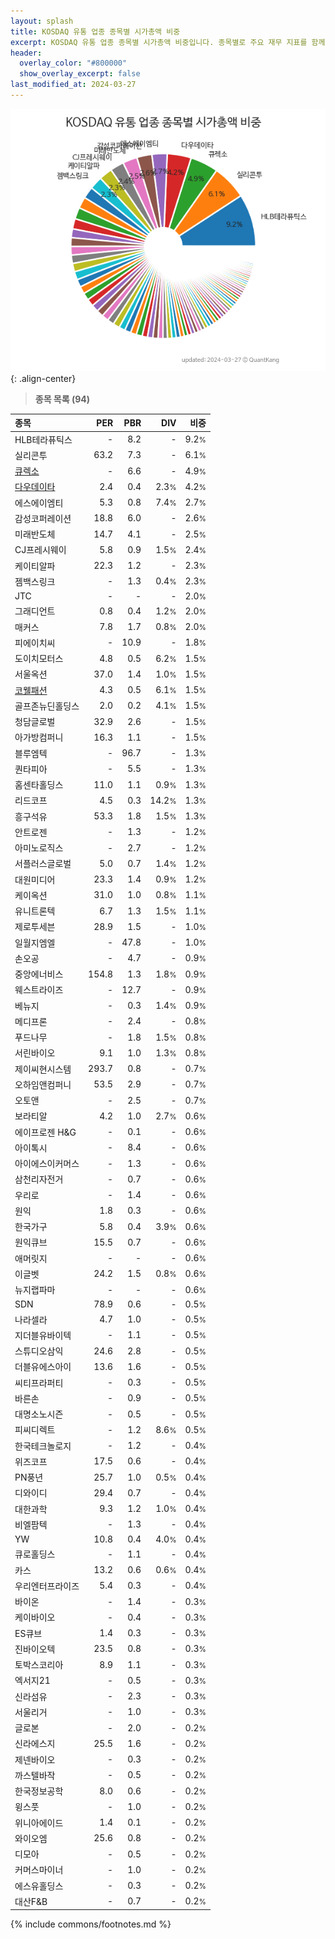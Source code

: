 ```yaml
---
layout: splash
title: KOSDAQ 유통 업종 종목별 시가총액 비중
excerpt: KOSDAQ 유통 업종 종목별 시가총액 비중입니다. 종목별로 주요 재무 지표를 함께 표시합니다.
header:
  overlay_color: "#800000"
  show_overlay_excerpt: false
last_modified_at: 2024-03-27
---
```



![KOSDAQ 유통 업종 종목별 시가총액 비중](/stats/sector/images/kosdaq_업종_유통_종목.png){: .align-center}


> **종목 목록 (94)**<a id="list"></a>

| **종목** | **PER** | **PBR** | **DIV** | **비중** |
| :------- | ------: | ------: | ------: | -------: |
| HLB테라퓨틱스 | - | 8.2 | - | 9.2<small>%</small> |
| 실리콘투 | 63.2 | 7.3 | - | 6.1<small>%</small> |
| [큐렉소](/060280/) | - | 6.6 | - | 4.9<small>%</small> |
| [다우데이타](/032190/) | 2.4 | 0.4 | 2.3<small>%</small> | 4.2<small>%</small> |
| 에스에이엠티 | 5.3 | 0.8 | 7.4<small>%</small> | 2.7<small>%</small> |
| 감성코퍼레이션 | 18.8 | 6.0 | - | 2.6<small>%</small> |
| 미래반도체 | 14.7 | 4.1 | - | 2.5<small>%</small> |
| CJ프레시웨이 | 5.8 | 0.9 | 1.5<small>%</small> | 2.4<small>%</small> |
| 케이티알파 | 22.3 | 1.2 | - | 2.3<small>%</small> |
| 젬백스링크 | - | 1.3 | 0.4<small>%</small> | 2.3<small>%</small> |
| JTC | - | - | - | 2.0<small>%</small> |
| 그래디언트 | 0.8 | 0.4 | 1.2<small>%</small> | 2.0<small>%</small> |
| 매커스 | 7.8 | 1.7 | 0.8<small>%</small> | 2.0<small>%</small> |
| 피에이치씨 | - | 10.9 | - | 1.8<small>%</small> |
| 도이치모터스 | 4.8 | 0.5 | 6.2<small>%</small> | 1.5<small>%</small> |
| 서울옥션 | 37.0 | 1.4 | 1.0<small>%</small> | 1.5<small>%</small> |
| [코웰패션](/033290/) | 4.3 | 0.5 | 6.1<small>%</small> | 1.5<small>%</small> |
| 골프존뉴딘홀딩스 | 2.0 | 0.2 | 4.1<small>%</small> | 1.5<small>%</small> |
| 청담글로벌 | 32.9 | 2.6 | - | 1.5<small>%</small> |
| 아가방컴퍼니 | 16.3 | 1.1 | - | 1.5<small>%</small> |
| 블루엠텍 | - | 96.7 | - | 1.3<small>%</small> |
| 퀀타피아 | - | 5.5 | - | 1.3<small>%</small> |
| 홈센타홀딩스 | 11.0 | 1.1 | 0.9<small>%</small> | 1.3<small>%</small> |
| 리드코프 | 4.5 | 0.3 | 14.2<small>%</small> | 1.3<small>%</small> |
| 흥구석유 | 53.3 | 1.8 | 1.5<small>%</small> | 1.3<small>%</small> |
| 안트로젠 | - | 1.3 | - | 1.2<small>%</small> |
| 아미노로직스 | - | 2.7 | - | 1.2<small>%</small> |
| 서플러스글로벌 | 5.0 | 0.7 | 1.4<small>%</small> | 1.2<small>%</small> |
| 대원미디어 | 23.3 | 1.4 | 0.9<small>%</small> | 1.2<small>%</small> |
| 케이옥션 | 31.0 | 1.0 | 0.8<small>%</small> | 1.1<small>%</small> |
| 유니트론텍 | 6.7 | 1.3 | 1.5<small>%</small> | 1.1<small>%</small> |
| 제로투세븐 | 28.9 | 1.5 | - | 1.0<small>%</small> |
| 일월지엠엘 | - | 47.8 | - | 1.0<small>%</small> |
| 손오공 | - | 4.7 | - | 0.9<small>%</small> |
| 중앙에너비스 | 154.8 | 1.3 | 1.8<small>%</small> | 0.9<small>%</small> |
| 웨스트라이즈 | - | 12.7 | - | 0.9<small>%</small> |
| 베뉴지 | - | 0.3 | 1.4<small>%</small> | 0.9<small>%</small> |
| 메디프론 | - | 2.4 | - | 0.8<small>%</small> |
| 푸드나무 | - | 1.8 | 1.5<small>%</small> | 0.8<small>%</small> |
| 서린바이오 | 9.1 | 1.0 | 1.3<small>%</small> | 0.8<small>%</small> |
| 제이씨현시스템 | 293.7 | 0.8 | - | 0.7<small>%</small> |
| 오하임앤컴퍼니 | 53.5 | 2.9 | - | 0.7<small>%</small> |
| 오토앤 | - | 2.5 | - | 0.7<small>%</small> |
| 보라티알 | 4.2 | 1.0 | 2.7<small>%</small> | 0.6<small>%</small> |
| 에이프로젠 H&G | - | 0.1 | - | 0.6<small>%</small> |
| 아이톡시 | - | 8.4 | - | 0.6<small>%</small> |
| 아이에스이커머스 | - | 1.3 | - | 0.6<small>%</small> |
| 삼천리자전거 | - | 0.7 | - | 0.6<small>%</small> |
| 우리로 | - | 1.4 | - | 0.6<small>%</small> |
| 원익 | 1.8 | 0.3 | - | 0.6<small>%</small> |
| 한국가구 | 5.8 | 0.4 | 3.9<small>%</small> | 0.6<small>%</small> |
| 원익큐브 | 15.5 | 0.7 | - | 0.6<small>%</small> |
| 애머릿지 | - | - | - | 0.6<small>%</small> |
| 이글벳 | 24.2 | 1.5 | 0.8<small>%</small> | 0.6<small>%</small> |
| 뉴지랩파마 | - | - | - | 0.6<small>%</small> |
| SDN | 78.9 | 0.6 | - | 0.5<small>%</small> |
| 나라셀라 | 4.7 | 1.0 | - | 0.5<small>%</small> |
| 지더블유바이텍 | - | 1.1 | - | 0.5<small>%</small> |
| 스튜디오삼익 | 24.6 | 2.8 | - | 0.5<small>%</small> |
| 더블유에스아이 | 13.6 | 1.6 | - | 0.5<small>%</small> |
| 씨티프라퍼티 | - | 0.3 | - | 0.5<small>%</small> |
| 바른손 | - | 0.9 | - | 0.5<small>%</small> |
| 대명소노시즌 | - | 0.5 | - | 0.5<small>%</small> |
| 피씨디렉트 | - | 1.2 | 8.6<small>%</small> | 0.5<small>%</small> |
| 한국테크놀로지 | - | 1.2 | - | 0.4<small>%</small> |
| 위즈코프 | 17.5 | 0.6 | - | 0.4<small>%</small> |
| PN풍년 | 25.7 | 1.0 | 0.5<small>%</small> | 0.4<small>%</small> |
| 디와이디 | 29.4 | 0.7 | - | 0.4<small>%</small> |
| 대한과학 | 9.3 | 1.2 | 1.0<small>%</small> | 0.4<small>%</small> |
| 비엘팜텍 | - | 1.3 | - | 0.4<small>%</small> |
| YW | 10.8 | 0.4 | 4.0<small>%</small> | 0.4<small>%</small> |
| 큐로홀딩스 | - | 1.1 | - | 0.4<small>%</small> |
| 카스 | 13.2 | 0.6 | 0.6<small>%</small> | 0.4<small>%</small> |
| 우리엔터프라이즈 | 5.4 | 0.3 | - | 0.4<small>%</small> |
| 바이온 | - | 1.4 | - | 0.3<small>%</small> |
| 케이바이오 | - | 0.4 | - | 0.3<small>%</small> |
| ES큐브 | 1.4 | 0.3 | - | 0.3<small>%</small> |
| 진바이오텍 | 23.5 | 0.8 | - | 0.3<small>%</small> |
| 토박스코리아 | 8.9 | 1.1 | - | 0.3<small>%</small> |
| 엑서지21 | - | 0.5 | - | 0.3<small>%</small> |
| 신라섬유 | - | 2.3 | - | 0.3<small>%</small> |
| 서울리거 | - | 1.0 | - | 0.3<small>%</small> |
| 글로본 | - | 2.0 | - | 0.2<small>%</small> |
| 신라에스지 | 25.5 | 1.6 | - | 0.2<small>%</small> |
| 제넨바이오 | - | 0.3 | - | 0.2<small>%</small> |
| 까스텔바작 | - | 0.5 | - | 0.2<small>%</small> |
| 한국정보공학 | 8.0 | 0.6 | - | 0.2<small>%</small> |
| 윙스풋 | - | 1.0 | - | 0.2<small>%</small> |
| 위니아에이드 | 1.4 | 0.1 | - | 0.2<small>%</small> |
| 와이오엠 | 25.6 | 0.8 | - | 0.2<small>%</small> |
| 디모아 | - | 0.5 | - | 0.2<small>%</small> |
| 커머스마이너 | - | 1.0 | - | 0.2<small>%</small> |
| 에스유홀딩스 | - | 0.3 | - | 0.2<small>%</small> |
| 대산F&B | - | 0.7 | - | 0.2<small>%</small> |

{% include commons/footnotes.md %}